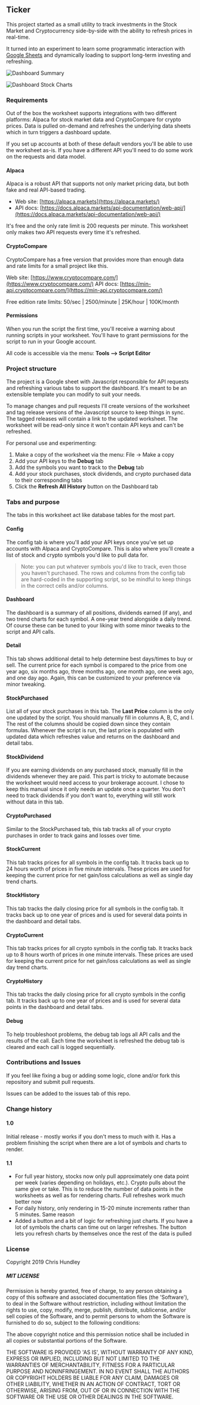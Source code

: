 ## Ticker
This project started as a small utility to track investments in the Stock Market and Cryptocurrency side-by-side with the ability to refresh prices in real-time.

It turned into an experiment to learn some programmatic interaction with [Google Sheets](https://www.google.com/sheets/about/) and dynamically loading to support long-term investing and refreshing.

![Dashboard Summary](img/dashboard-summary.png)

![Dashboard Stock Charts](img/dashboard-stockcharts.png)

### Requirements
Out of the box the worksheet supports integrations with two different platforms: Alpaca for stock market data and CryptoCompare for crypto prices. Data is pulled on-demand and refreshes the underlying data sheets which in turn triggers a dashboard update.

If you set up accounts at both of these default vendors you'll be able to use the worksheet as-is. If you have a different API you'll need to do some work on the requests and data model.

#### Alpaca
Alpaca is a robust API that supports not only market pricing data, but both fake and real API-based trading.

* Web site: [https://alpaca.markets](https://alpaca.markets/)
* API docs: [https://docs.alpaca.markets/api-documentation/web-api/](https://docs.alpaca.markets/api-documentation/web-api/)

It's free and the only rate limit is 200 requests per minute. This worksheet only makes two API requests every time it's refreshed.

#### CryptoCompare
CryptoCompare has a free version that provides more than enough data and rate limits for a small project like this.

Web site: [https://www.cryptocompare.com/](https://www.cryptocompare.com/)
API docs: [https://min-api.cryptocompare.com/](https://min-api.cryptocompare.com/)

Free edition rate limits: 50/sec | 2500/minute | 25K/hour | 100K/month

#### Permissions
When you run the script the first time, you'll receive a warning about running scripts in your worksheet. You'll have to grant permissions for the script to run in your Google account.

All code is accessible via the menu: **Tools --> Script Editor**

### Project structure
The project is a Google sheet with Javascript responsible for API requests and refreshing various tabs to support the dashboard. It's meant to be an extensible template you can modify to suit your needs.

To manage changes and pull requests I'll create versions of the worksheet and tag release versions of the Javascript source to keep things in sync. The tagged releases will contain a link to the updated worksheet. The worksheet will be read-only since it won't contain API keys and can't be refreshed.

For personal use and experimenting:

1. Make a copy of the worksheet via the menu: File -> Make a copy
2. Add your API keys to the **Debug** tab
3. Add the symbols you want to track to the **Debug** tab
4. Add your stock purchases, stock dividends, and crypto purchased data to their corresponding tabs
5. Click the **Refresh All History** button on the Dashboard tab

### Tabs and purpose
The tabs in this worksheet act like database tables for the most part.

#### Config
The config tab is where you'll add your API keys once you've set up accounts with Alpaca and CryptoCompare. This is also where you'll create a list of stock and crypto symbols you'd like to pull data for.

> Note: you can put whatever symbols you'd like to track, even those you haven't purchased. The rows and columns from the config tab are hard-coded in the supporting script, so be mindful to keep things in the correct cells and/or columns.

#### Dashboard
The dashboard is a summary of all positions, dividends earned (if any), and two trend charts for each symbol. A one-year trend alongside a daily trend. Of course these can be tuned to your liking with some minor tweaks to the script and API calls.

#### Detail
This tab shows additional detail to help determine best days/times to buy or sell. The current price for each symbol is compared to the price from one year ago, six months ago, three months ago, one month ago, one week ago, and one day ago. Again, this can be customized to your preference via minor tweaking.

#### StockPurchased
List all of your stock purchases in this tab. The **Last Price** column is the only one updated by the script. You should manually fill in columns A, B, C, and I. The rest of the columns should be copied down since they contain formulas. Whenever the script is run, the last price is populated with updated data which refreshes value and returns on the dashboard and detail tabs.

#### StockDividend
If you are earning dividends on any purchased stock, manually fill in the dividends whenever they are paid. This part is tricky to automate because the worksheet would need access to your brokerage account. I chose to keep this manual since it only needs an update once a quarter. You don't need to track dividends if you don't want to, everything will still work without data in this tab.

#### CryptoPurchased
Similar to the StockPurchased tab, this tab tracks all of your crypto purchases in order to track gains and losses over time.

#### StockCurrent
This tab tracks prices for all symbols in the config tab. It tracks back up to 24 hours worth of prices in five minute intervals. These prices are used for keeping the current price for net gain/loss calculations as well as single day trend charts.

#### StockHistory
This tab tracks the daily closing price for all symbols in the config tab. It tracks back up to one year of prices and is used for several data points in the dashboard and detail tabs.

#### CryptoCurrent
This tab tracks prices for all crypto symbols in the config tab. It tracks back up to 8 hours worth of prices in one minute intervals. These prices are used for keeping the current price for net gain/loss calculations as well as single day trend charts.

#### CryptoHistory
This tab tracks the daily closing price for all crypto symbols in the config tab. It tracks back up to one year of prices and is used for several data points in the dashboard and detail tabs.

#### Debug
To help troubleshoot problems, the debug tab logs all API calls and the results of the call. Each time the worksheet is refreshed the debug tab is cleared and each call is logged sequentially.

### Contributions and Issues
If you feel like fixing a bug or adding some logic, clone and/or fork this repository and submit pull requests.

Issues can be added to the issues tab of this repo.

### Change history

#### 1.0
Initial release - mostly works if you don't mess to much with it. Has a problem finishing the script when there are a lot of symbols and charts to render.

#### 1.1

* For full year history, stocks now only pull approximately one data point per week (varies depending on holidays, etc.). Crypto pulls about the same give or take. This is to reduce the number of data points in the worksheets as well as for rendering charts. Full refreshes work much better now
* For daily history, only rendering in 15-20 minute increments rather than 5 minutes. Same reason
* Added a button and a bit of logic for refreshing just charts. If you have a lot of symbols the charts can time out on larger refreshes. The button lets you refresh charts by themselves once the rest of the data is pulled

### License
Copyright 2019 Chris Hundley

##### MIT LICENSE
Permission is hereby granted, free of charge, to any person obtaining a copy of this software and associated documentation files (the 'Software'), to deal in the Software without restriction, including without limitation the rights to use, copy, modify, merge, publish, distribute, sublicense, and/or sell copies of the Software, and to permit persons to whom the Software is furnished to do so, subject to the following conditions:

The above copyright notice and this permission notice shall be included in all copies or substantial portions of the Software.

THE SOFTWARE IS PROVIDED 'AS IS', WITHOUT WARRANTY OF ANY KIND, EXPRESS OR IMPLIED, INCLUDING BUT NOT LIMITED TO THE WARRANTIES OF MERCHANTABILITY, FITNESS FOR A PARTICULAR PURPOSE AND NONINFRINGEMENT. IN NO EVENT SHALL THE AUTHORS OR COPYRIGHT HOLDERS BE LIABLE FOR ANY CLAIM, DAMAGES OR OTHER LIABILITY, WHETHER IN AN ACTION OF CONTRACT, TORT OR OTHERWISE, ARISING FROM, OUT OF OR IN CONNECTION WITH THE SOFTWARE OR THE USE OR OTHER DEALINGS IN THE SOFTWARE.
